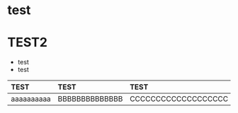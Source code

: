 # test
# TEST2
* test
* test


|TEST| TEST| TEST|
|:-|:-|:-|
|aaaaaaaaaa|BBBBBBBBBBBBBB|CCCCCCCCCCCCCCCCCCC|
